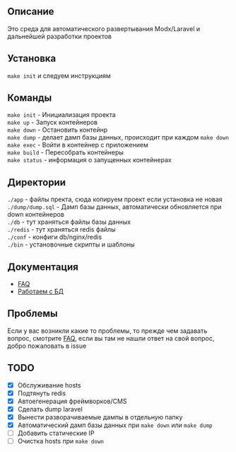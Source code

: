 ## Описание
Это среда для автоматического развертывания Modx/Laravel и дальнейшей разработки проектов

## Установка
`make init` и следуем инструкциям

## Команды

`make init` - Инициализация проекта  
`make up` - Запуск контейнеров  
`make down`  - Остановить контейнр  
`make dump` - делает дамп базы данных, происходит при каждом `make down`  
`make exec` - Войти в контейнер с приложением  
`make build` - Пересобрать контейнеры  
`make status` - информация о запущенных контейнерах  

## Директории
`./app` - файлы пректа, сюда копируем проект если установка не новая  
`./dump/dump.sql` - Дамп базы данных, автоматически обновляется при down контейнеров  
`./db` - тут храняться файлы базы данных  
`./redis` - тут храняться redis файлы  
`./conf` - конфиги db/nginx/redis  
`./bin` - установочные скрипты и шаблоны

## Документация

* [FAQ](./doc/faq.md)
* [Работаем с БД](./doc/db.md)

## Проблемы
Если у вас возникли какие то проблемы, то прежде чем задавать вопрос, смотрите [FAQ](./doc/faq.md), 
если вы там не нашли ответ на свой вопрос, добро пожаловать в issue


## TODO

- [x] Обслуживание hosts
- [x] Подтянуть redis
- [x] Автоегенерация фреймворков/CMS
- [x] Сделать dump laravel
- [x] Вынести разворачиваемые дампы в отдельную папку
- [x] Автоматический дамп базы данных при `make down` или `make dump`
- [ ] Добавить статические IP
- [ ] Очистка hosts при `make down`